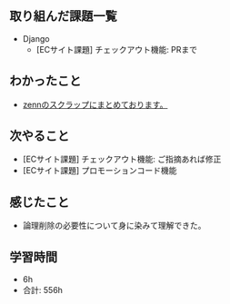 ## 取り組んだ課題一覧

- Django
    - [ECサイト課題] チェックアウト機能: PRまで

## わかったこと
-  [zennのスクラップにまとめております。](https://zenn.dev/r2i5w/scraps/a383da7193c586)
## 次やること

- [ECサイト課題] チェックアウト機能: ご指摘あれば修正
- [ECサイト課題] プロモーションコード機能

## 感じたこと
- 論理削除の必要性について身に染みて理解できた。
## 学習時間

- 6h
- 合計: 556h